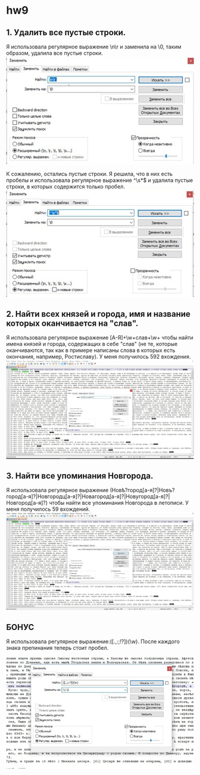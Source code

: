 # hw9
## 1. Удалить все пустые строки.
Я использовала регулярное выражение \n\r и заменила на \0, таким образом, удалила все пустые строки. 
![alt-текст](https://github.com/alexandradymova10/hw9/blob/master/1.jpg)

К сожалению, остались пустые строки. Я решила, что в них есть пробелы и использовала регулярное выражение ^\s*$ и удалила пустые строки, в которых содержится только пробел. 
![alt-текст](https://github.com/alexandradymova10/hw9/blob/master/2.jpg)

## 2. Найти всех князей и города, имя и название которых оканчивается на "слав".
Я использовала регулярное выражение [А-Я]+\w+слав+\w+ чтобы найти имена князей и города, содержащих в себе "слав" (не те, которые оканчиваются, так как в примере написаны слова в которых есть окончания, например, Ростиславу). У меня получилось 592 вхождения. 
![alt-текст](https://github.com/alexandradymova10/hw9/blob/master/3.jpg)

## 3. Найти все упоминания Новгорода.
Я использовала регулярное выражение (Новѣ?город[а-я]?|Новъ?город[а-я]?|Новгородц[а-я]?|Новагород[а-я]?|Новугород[а-я]?|Новгород[а-я]?) чтобы найти все упоминания Новгорода в летописи. У меня получилось 59 вхождений. 
![alt-текст](https://github.com/alexandradymova10/hw9/blob/master/4.jpg)

## БОНУС
Я использовала регулярное выражение:([.,:;!?])(\w). После каждого знака препинания теперь стоит пробел.

![alt-текст](https://github.com/alexandradymova10/hw9/blob/master/5.jpg)
